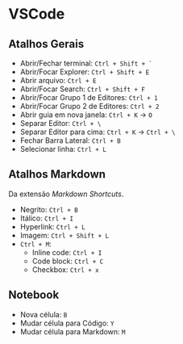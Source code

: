 # VSCode

## Atalhos Gerais
- Abrir/Fechar terminal: `` Ctrl + Shift + ` ``
- Abrir/Focar Explorer: ` Ctrl + Shift + E `
- Abrir arquivo: `Ctrl + E`
- Abrir/Focar Search: ` Ctrl + Shift + F `
- Abrir/Focar Grupo 1 de Editores: ` Ctrl + 1 `
- Abrir/Focar Grupo 2 de Editores: ` Ctrl + 2 `
- Abrir guia em nova janela: `Ctrl + K` -> `O` 
- Separar Editor: ` Ctrl + \ `
- Separar Editor para cima: ` Ctrl + K ` -> ` Ctrl + \ `
- Fechar Barra Lateral: ` Ctrl + B `
- Selecionar linha: `Ctrl + L`

## Atalhos Markdown 
Da extensão _Markdown Shortcuts_.
- Negrito: `Ctrl + B`
- Itálico: `Ctrl + I`
- Hyperlink: `Ctrl + L`
- Imagem: `Ctrl + Shift + L`
- `Ctrl + M`:
  - Inline code: `Ctrl + I`
  - Code block: `Ctrl + C`
  - Checkbox: `Ctrl + x`

## Notebook
- Nova célula: `B`
- Mudar célula para Código: `Y`
- Mudar célula para Markdown: `M`
